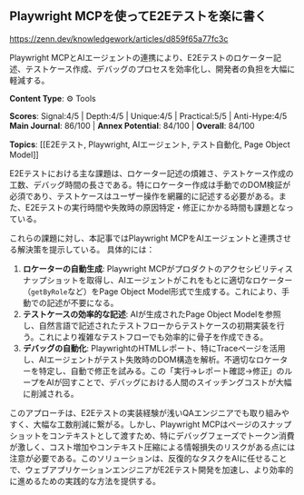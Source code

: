 ## Playwright MCPを使ってE2Eテストを楽に書く

https://zenn.dev/knowledgework/articles/d859f65a77fc3c

Playwright MCPとAIエージェントの連携により、E2Eテストのロケーター記述、テストケース作成、デバッグのプロセスを効率化し、開発者の負担を大幅に軽減する。

**Content Type**: ⚙️ Tools

**Scores**: Signal:4/5 | Depth:4/5 | Unique:4/5 | Practical:5/5 | Anti-Hype:4/5
**Main Journal**: 86/100 | **Annex Potential**: 84/100 | **Overall**: 84/100

**Topics**: [[E2Eテスト, Playwright, AIエージェント, テスト自動化, Page Object Model]]

E2Eテストにおける主な課題は、ロケーター記述の煩雑さ、テストケース作成の工数、デバッグ時間の長さである。特にロケーター作成は手動でのDOM検証が必須であり、テストケースはユーザー操作を網羅的に記述する必要がある。また、E2Eテストの実行時間や失敗時の原因特定・修正にかかる時間も課題となっている。

これらの課題に対し、本記事ではPlaywright MCPをAIエージェントと連携させる解決策を提示している。
具体的には：
1.  **ロケーターの自動生成**: Playwright MCPがプロダクトのアクセシビリティスナップショットを取得し、AIエージェントがこれをもとに適切なロケーター（`getByRole`など）をPage Object Model形式で生成する。これにより、手動での記述が不要になる。
2.  **テストケースの効率的な記述**: AIが生成されたPage Object Modelを参照し、自然言語で記述されたテストフローからテストケースの初期実装を行う。これにより複雑なテストフローでも効率的に骨子を作成できる。
3.  **デバッグの自動化**: PlaywrightのHTMLレポート、特にTraceページを活用し、AIエージェントがテスト失敗時のDOM構造を解析。不適切なロケーターを特定し、自動で修正を試みる。この「実行→レポート確認→修正」のループをAIが回すことで、デバッグにおける人間のスイッチングコストが大幅に削減される。

このアプローチは、E2Eテストの実装経験が浅いQAエンジニアでも取り組みやすく、大幅な工数削減に繋がる。しかし、Playwright MCPはページのスナップショットをコンテキストとして渡すため、特にデバッグフェーズでトークン消費が激しく、コスト増加やコンテキスト圧縮による情報損失のリスクがある点には注意が必要である。このソリューションは、反復的なタスクをAIに任せることで、ウェブアプリケーションエンジニアがE2Eテスト開発を加速し、より効率的に進めるための実践的な方法を提供する。